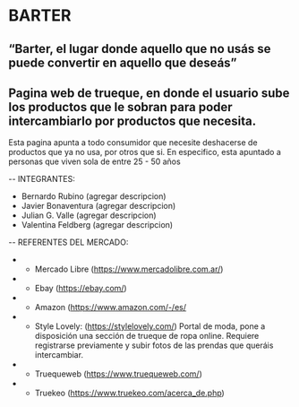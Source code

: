 # BARTER
## “Barter, el lugar donde aquello que no usás se puede convertir en aquello que deseás”

## Pagina web de trueque, en donde el usuario sube los productos que le sobran para poder intercambiarlo por productos que necesita.

Esta pagina apunta a todo consumidor que necesite deshacerse de productos que ya no usa, por otros que si. En especifico, esta apuntado a personas que viven sola de entre 25 - 50 años

-- INTEGRANTES:
   * Bernardo Rubino (agregar descripcion)
   * Javier Bonaventura (agregar descripcion)
   * Julian G. Valle (agregar descripcion)
   * Valentina Feldberg (agregar descripcion)

-- REFERENTES DEL MERCADO:
   * - Mercado Libre (https://www.mercadolibre.com.ar/)
   * - Ebay (https://ebay.com/)
   * - Amazon (https://www.amazon.com/-/es/
   * - Style Lovely: (https://stylelovely.com/) Portal de moda, pone a disposición una sección de trueque de ropa online. Requiere registrarse previamente y subir fotos de las prendas que queráis intercambiar.
   * - Truequeweb (https://www.truequeweb.com/)
   * - Truekeo (https://www.truekeo.com/acerca_de.php)
